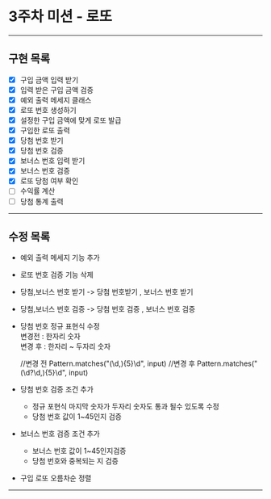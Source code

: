 # 3주차 미션 - 로또

---
## 구현 목록
- [x] 구입 금액 입력 받기
- [x] 입력 받은 구입 금액 검증
- [x] 예외 출력 메세지 클래스  
- [x] 로또 번호 생성하기
- [x] 설정한 구입 금액에 맞게 로또 발급 
- [x] 구입한 로또 출력 
- [x] 당첨 번호 받기
- [x] 당첨 번호 검증
- [x] 보너스 번호 입력 받기
- [x] 보너스 번호 검증
- [x] 로또 당첨 여부 확인
- [ ] 수익률 계산 
- [ ] 당첨 통계 출력

---
## 수정 목록

- 예외 출력 메세지 기능 추가
- 로또 번호 검증 기능 삭제
- 당첨,보너스 번호 받기 -> 당첨 번호받기 , 보너스 번호 받기
- 당첨,보너스 번호 검증 -> 당첨 번호 검증 , 보너스 번호 검증
- 당첨 번호 정규 표현식 수정 <br> 변경전 : 한자리 숫자 <br> 변경 후 : 한자리 ~ 두자리 숫자 


    //변경 전
    Pattern.matches("(\\d,){5}\\d", input)
    //변경 후
    Pattern.matches("(\\d?\\d,){5}\\d", input)
  

- 당첨 번호 검증 조건 추가 
    - 정규 포현식 마지막 숫자가 두자리 숫자도 통과 될수 있도록 수정
    - 당첨 번호 값이 1~45인지 검증
- 보너스 번호 검증 조건 추가
    - 보너스 번호 값이 1~45인지검증
    - 당첨 번호와 중복되는 지 검증
- 구입 로또 오름차순 정렬
    


---
